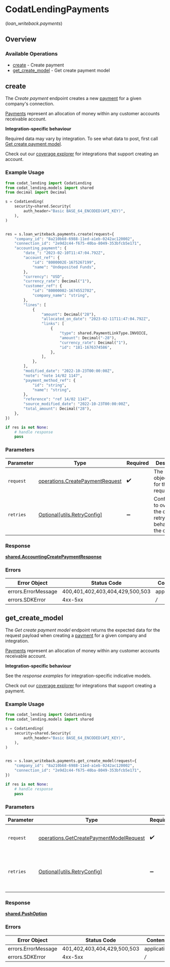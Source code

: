# CodatLendingPayments
(*loan_writeback.payments*)

## Overview

### Available Operations

* [create](#create) - Create payment
* [get_create_model](#get_create_model) - Get create payment model

## create

The *Create payment* endpoint creates a new [payment](https://docs.codat.io/lending-api#/schemas/Payment) for a given company's connection.

[Payments](https://docs.codat.io/lending-api#/schemas/Payment) represent an allocation of money within any customer accounts receivable account.

**Integration-specific behaviour**

Required data may vary by integration. To see what data to post, first call [Get create payment model](https://docs.codat.io/lending-api#/operations/get-create-payments-model).

Check out our [coverage explorer](https://knowledge.codat.io/supported-features/accounting?view=tab-by-data-type&dataType=payments) for integrations that support creating an account.


### Example Usage

```python
from codat_lending import CodatLending
from codat_lending.models import shared
from decimal import Decimal

s = CodatLending(
    security=shared.Security(
        auth_header="Basic BASE_64_ENCODED(API_KEY)",
    ),
)


res = s.loan_writeback.payments.create(request={
    "company_id": "8a210b68-6988-11ed-a1eb-0242ac120002",
    "connection_id": "2e9d2c44-f675-40ba-8049-353bfcb5e171",
    "accounting_payment": {
        "date_": "2023-02-10T11:47:04.792Z",
        "account_ref": {
            "id": "8000002E-1675267199",
            "name": "Undeposited Funds",
        },
        "currency": "USD",
        "currency_rate": Decimal("1"),
        "customer_ref": {
            "id": "80000002-1674552702",
            "company_name": "string",
        },
        "lines": [
            {
                "amount": Decimal("28"),
                "allocated_on_date": "2023-02-11T11:47:04.792Z",
                "links": [
                    {
                        "type": shared.PaymentLinkType.INVOICE,
                        "amount": Decimal("-28"),
                        "currency_rate": Decimal("1"),
                        "id": "181-1676374586",
                    },
                ],
            },
        ],
        "modified_date": "2022-10-23T00:00:00Z",
        "note": "note 14/02 1147",
        "payment_method_ref": {
            "id": "string",
            "name": "string",
        },
        "reference": "ref 14/02 1147",
        "source_modified_date": "2022-10-23T00:00:00Z",
        "total_amount": Decimal("28"),
    },
})

if res is not None:
    # handle response
    pass

```

### Parameters

| Parameter                                                                          | Type                                                                               | Required                                                                           | Description                                                                        |
| ---------------------------------------------------------------------------------- | ---------------------------------------------------------------------------------- | ---------------------------------------------------------------------------------- | ---------------------------------------------------------------------------------- |
| `request`                                                                          | [operations.CreatePaymentRequest](../../models/operations/createpaymentrequest.md) | :heavy_check_mark:                                                                 | The request object to use for the request.                                         |
| `retries`                                                                          | [Optional[utils.RetryConfig]](../../models/utils/retryconfig.md)                   | :heavy_minus_sign:                                                                 | Configuration to override the default retry behavior of the client.                |

### Response

**[shared.AccountingCreatePaymentResponse](../../models/shared/accountingcreatepaymentresponse.md)**

### Errors

| Error Object                    | Status Code                     | Content Type                    |
| ------------------------------- | ------------------------------- | ------------------------------- |
| errors.ErrorMessage             | 400,401,402,403,404,429,500,503 | application/json                |
| errors.SDKError                 | 4xx-5xx                         | */*                             |


## get_create_model

The *Get create payment model* endpoint returns the expected data for the request payload when creating a [payment](https://docs.codat.io/lending-api#/schemas/Payment) for a given company and integration.

[Payments](https://docs.codat.io/lending-api#/schemas/Payment) represent an allocation of money within any customer accounts receivable account.

**Integration-specific behaviour**

See the *response examples* for integration-specific indicative models.

Check out our [coverage explorer](https://knowledge.codat.io/supported-features/accounting?view=tab-by-data-type&dataType=payments) for integrations that support creating a payment.


### Example Usage

```python
from codat_lending import CodatLending
from codat_lending.models import shared

s = CodatLending(
    security=shared.Security(
        auth_header="Basic BASE_64_ENCODED(API_KEY)",
    ),
)


res = s.loan_writeback.payments.get_create_model(request={
    "company_id": "8a210b68-6988-11ed-a1eb-0242ac120002",
    "connection_id": "2e9d2c44-f675-40ba-8049-353bfcb5e171",
})

if res is not None:
    # handle response
    pass

```

### Parameters

| Parameter                                                                                          | Type                                                                                               | Required                                                                                           | Description                                                                                        |
| -------------------------------------------------------------------------------------------------- | -------------------------------------------------------------------------------------------------- | -------------------------------------------------------------------------------------------------- | -------------------------------------------------------------------------------------------------- |
| `request`                                                                                          | [operations.GetCreatePaymentModelRequest](../../models/operations/getcreatepaymentmodelrequest.md) | :heavy_check_mark:                                                                                 | The request object to use for the request.                                                         |
| `retries`                                                                                          | [Optional[utils.RetryConfig]](../../models/utils/retryconfig.md)                                   | :heavy_minus_sign:                                                                                 | Configuration to override the default retry behavior of the client.                                |

### Response

**[shared.PushOption](../../models/shared/pushoption.md)**

### Errors

| Error Object                | Status Code                 | Content Type                |
| --------------------------- | --------------------------- | --------------------------- |
| errors.ErrorMessage         | 401,402,403,404,429,500,503 | application/json            |
| errors.SDKError             | 4xx-5xx                     | */*                         |
